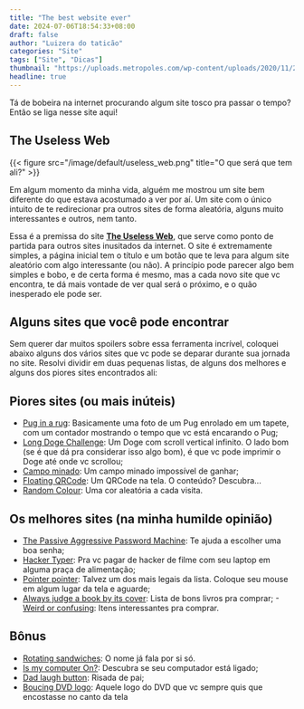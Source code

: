 ```yaml
---
title: "The best website ever"
date: 2024-07-06T18:54:33+08:00
draft: false
author: "Luizera do taticão"
categories: "Site"
tags: ["Site", "Dicas"]
thumbnail: "https://uploads.metropoles.com/wp-content/uploads/2020/11/26123358/Conheca-o-vovo-por-tras-de-um-dos-memes-mais-famosos-da-web-600x400.jpg"
headline: true
---
```

Tá de bobeira na internet procurando algum site tosco pra passar o tempo? Então se liga nesse site aqui!
<!--more-->

## The Useless Web

{{< figure src="/image/default/useless_web.png" title="O que será que tem ali?" >}}

Em algum momento da minha vida, alguém me mostrou um site bem diferente do que estava acostumado a ver por aí. Um site com o único intuito de te redirecionar pra outros sites de forma aleatória, alguns muito interessantes e outros, nem tanto.

Essa é a premissa do site **[The Useless Web](https://theuselessweb.com/)**, que  serve como ponto de partida para outros sites inusitados da internet. O site é extremamente simples, a página inicial tem o título e um botão que te leva para algum site aleatório com algo interessante (ou não). A princípio pode parecer algo bem simples e bobo, e de certa forma é mesmo, mas a cada novo site que vc encontra, te dá mais vontade de ver qual será o próximo, e o quão inesperado ele pode ser.

## Alguns sites que você pode encontrar

Sem querer dar muitos spoilers sobre essa ferramenta incrível, coloquei abaixo alguns dos vários sites que vc pode se deparar durante sua jornada no site. Resolvi dividir em duas pequenas listas, de alguns dos melhores e alguns dos piores sites encontrados ali:

## Piores sites (ou mais inúteis)
- [Pug in a rug](https://puginarug.com/): Basicamente uma foto de um Pug enrolado em um tapete, com um contador mostrando o tempo que vc está encarando o Pug;
- [Long Doge Challenge](https://longdogechallenge.com/): Um Doge com scroll vertical infinito. O lado bom (se é que dá pra considerar isso algo bom), é que vc pode imprimir o Doge até onde vc scrollou;
- [Campo minado](https://onesquareminesweeper.com/): Um campo minado impossível de ganhar;
- [Floating QRCode](https://floatingqrcode.com/): Um QRCode na tela. O conteúdo? Descubra...
- [Random Colour](https://randomcolour.com/): Uma cor aleatória a cada visita.

## Os melhores sites (na minha humilde opinião)
- [The Passive Aggressive Password Machine](https://trypap.com/): Te ajuda a escolher uma boa senha;
- [Hacker Typer](https://hackertyper.com/): Pra vc pagar de hacker de filme com seu laptop em alguma praça de alimentação;
- [Pointer pointer](https://pointerpointer.com/): Talvez um dos mais legais da lista. Coloque seu mouse em algum lugar da tela e aguarde;
- [Always judge a book by its cover](https://alwaysjudgeabookbyitscover.com/): Lista de bons livros pra comprar;
-[Weird or confusing](https://weirdorconfusing.com/): Itens interessantes pra comprar.

## Bônus
- [Rotating sandwiches](https://rotatingsandwiches.com/): O nome já fala por si só.
- [Is my computer On?](http://www.ismycomputeron.com/): Descubra se seu computador está ligado;
- [Dad laugh button](https://dadlaughbutton.com/): Risada de pai;
- [Boucing DVD logo](https://www.bouncingdvdlogo.com/): Aquele logo do DVD que vc sempre quis que encostasse no canto da tela

